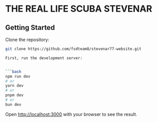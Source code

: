 # THE REAL LIFE SCUBA STEVENAR

## Getting Started

Clone the repository:

```bash
git clone https://github.com/fsdteam8/stevenar77-website.git 

First, run the development server:


```bash
npm run dev
# or
yarn dev
# or
pnpm dev
# or
bun dev
```

Open [http://localhost:3000](http://localhost:3000) with your browser to see the result.
